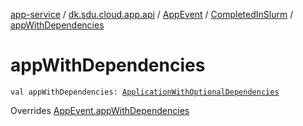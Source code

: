 [app-service](../../../index.md) / [dk.sdu.cloud.app.api](../../index.md) / [AppEvent](../index.md) / [CompletedInSlurm](index.md) / [appWithDependencies](./app-with-dependencies.md)

# appWithDependencies

`val appWithDependencies: `[`ApplicationWithOptionalDependencies`](../../-application-with-optional-dependencies/index.md)

Overrides [AppEvent.appWithDependencies](../app-with-dependencies.md)

